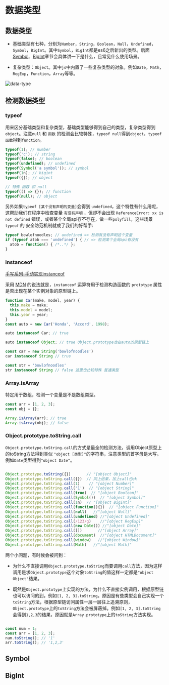 # 数据类型

## 数据类型
+ 基础类型有七种，分别为`Number`，`String`，`Boolean`，`Null`，`Undefined`，`Symbol`，`BigInt`。其中`Symbol`，`BigInt`都是es6之后新出的类型。后面[Symbol](#symbol)、[BigInt](#bigint)章节会具体讲一下是什么，且常见什么使用场景。

+ 复杂类型：`Object`。其中`js`中内置了一些复杂类型的对象。例如`Date`，`Math`，`RegExp`，`Function`，`Array`等等。

<img :src="$withBase('/data-type.png')" alt="data-type">

## 检测数据类型

### typeof

用来区分基础类型和复杂类型，基础类型能够得到自己的类型，复杂类型得到`object`。注意`null` 和 `函数` 的检测会比较特殊，`typeof null`得到`object`，`typeof 函数`得到`function`。

``` javascript
typeof(1); // number
typeof('c'); // string
typeof(false); // boolean
typeof(undefined); // undefined
typeof(Symbol('a symbol')); // symbol
typeof(1n); // bigint
typeof({}); // object

// 特殊 函数 和 null
typeof(() => {}); // function
typeof(null); // object
```

另外如果`typeof [某个没有声明的变量]`会得到 `undefined`，这个特性有什么用呢，这帮助我们在程序中检查变量 `有没有声明` ，但却不会出现 `ReferenceError: xx is not defined` 错误，或者某个全局api存不存在，做一些`polyfill`，这些场景 `typeof` 的 安全防范机制就成了我们的好帮手:

``` javascript
typeof bowlofnoodles; // undefined => 检测有没有声明这个变量
if (typeof atob === 'undefined') { // => 检测某个全局api有没有
  atob = function() { /*..*/ };
}
```

### instanceof

[手写系列-手动实现instanceof](/javascript/手写系列/instanceof.md)

采用 [MDN](https://developer.mozilla.org/zh-CN/docs/Web/JavaScript/Reference/Operators/instanceof) 的说法就是，`instanceof` 运算符用于检测构造函数的 `prototype` 属性是否出现在某个实例对象的原型链上。

``` javascript
function Car(make, model, year) {
  this.make = make;
  this.model = model;
  this.year = year;
}
const auto = new Car('Honda', 'Accord', 1998);

auto instanceof Car; // true

auto instanceof Object; // true Object.prototype也在auto的原型链上

const car = new String('bowlofnoodles')
car instanceof String // true

const str = 'bowlofnoodles'
str instanceof String // false 这里也比较特殊 普通类型

```

### Array.isArray

特定用于数组，检测一个变量是不是数组类型。

``` javascript
const arr = [1, 2, 3];
const obj = {};

Array.isArray(arr); // true
Array.isArray(obj); // false
```

### Object.prototype.toString.call

`Object.prototype.toString.call`的方式是最全的检测方法，调用Object原型上的toString方法得到类似 `"object [类型]"`的字符串，注意类型的首字母是大写。例如`Date`类型得到`"object Date"`。

``` javascript

Object.prototype.toString({})       // "[object Object]"
Object.prototype.toString.call({})  // 同上结果，加上call也ok
Object.prototype.toString.call(1)    // "[object Number]"
Object.prototype.toString.call('1')  // "[object String]"
Object.prototype.toString.call(true)  // "[object Boolean]"
Object.prototype.toString.call(Symbol())  // "[object Symbol]"
Object.prototype.toString.call(1n)  // "[object BigInt]"
Object.prototype.toString.call(function(){})  // "[object Function]"
Object.prototype.toString.call(null)   //"[object Null]"
Object.prototype.toString.call(undefined) //"[object Undefined]"
Object.prototype.toString.call(/123/g)    //"[object RegExp]"
Object.prototype.toString.call(new Date()) //"[object Date]"
Object.prototype.toString.call([])       //"[object Array]"
Object.prototype.toString.call(document)  //"[object HTMLDocument]"
Object.prototype.toString.call(window)   //"[object Window]"
Object.prototype.toString.call(Math)   //"[object Math]"

```

两个小问题，有时候会被问到：

+ 为什么不直接调用`Object.prototype.toString`而要调用`call`方法，因为这样调用是求`Object.prototype`这个对象`toString`的值这样一定都是`"object Object"`结果。

+ 既然是`Object.prototype`上实现的方法，为什么不直接实例调用，根据原型链也可以访问的到，例如`[1, 2, 3].toString`。原因是有些类型会自己实现一个`toString`方法，根据原型链访问属性一层一层往上追溯原则，`Object.prototype`上的`toString`方法会被屏蔽掉。例如`[1, 2, 3].toString`会得到`1,2,3`的结果，原因就是`Array.prototype`上的`toString`方法实现。

``` javascript

const num = 1;
const arr = [1, 2, 3];
num.toString(); // '1'
arr.toString(); // '1,2,3'

```
## Symbol

## BigInt